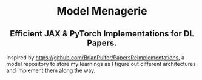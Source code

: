 <h1 align='center'>Model Menagerie</h1>
<h2 align='center'>Efficient JAX & PyTorch Implementations for DL Papers.</h2>


Inspired by https://github.com/BrianPulfer/PapersReimplementations, a model repository to store my learnings as I figure out different architectures and implement them along the way.